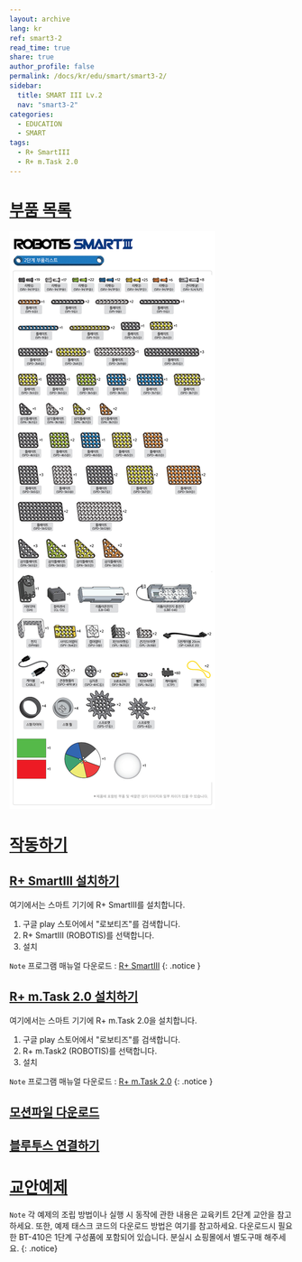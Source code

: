 ```yaml
---
layout: archive
lang: kr
ref: smart3-2
read_time: true
share: true
author_profile: false
permalink: /docs/kr/edu/smart/smart3-2/
sidebar:
  title: SMART III Lv.2
  nav: "smart3-2"
categories:
  - EDUCATION
  - SMART
tags:
  - R+ SmartIII
  - R+ m.Task 2.0
---
```


# [부품 목록](#부품-목록)

![](/assets/images/edu/smart/smart3-2_part-list.jpg)


# [작동하기](#작동하기)

## [R+ SmartIII 설치하기](#r-smartiii-설치하기)

여기에서는 스마트 기기에 R+ SmartIII를 설치합니다.

1. 구글 play 스토어에서 "로보티즈"를 검색합니다.
2. R+ SmartIII (ROBOTIS)를 선택합니다.
3. 설치

`Note` 프로그램 매뉴얼 다운로드 : [R+ SmartIII]
{: .notice }

## [R+ m.Task 2.0 설치하기](#r-mtask-20-설치하기)

여기에서는 스마트 기기에 R+ m.Task 2.0을 설치합니다.
1. 구글 play 스토어에서 "로보티즈"를 검색합니다.
2. R+ m.Task2 (ROBOTIS)를 선택합니다.
3. 설치

`Note` 프로그램 매뉴얼 다운로드 : [R+ m.Task 2.0]
{: .notice }

## [모션파일 다운로드](#모션파일-다운로드)

## [블루투스 연결하기](#블루투스-연결하기)

# [교안예제](#교안예제)

`Note` 각 예제의 조립 방법이나 실행 시 동작에 관한 내용은 교육키트 2단계 교안을 참고하세요. 또한, 예제 태스크 코드의 다운로드 방법은 여기를 참고하세요. 다운로드시 필요한 BT-410은 1단계 구성품에 포함되어 있습니다. 분실시 쇼핑몰에서 별도구매 해주세요.
{: .notice}


[R+ SmartIII]: ???
[R+ m.Task 2.0]: ???
